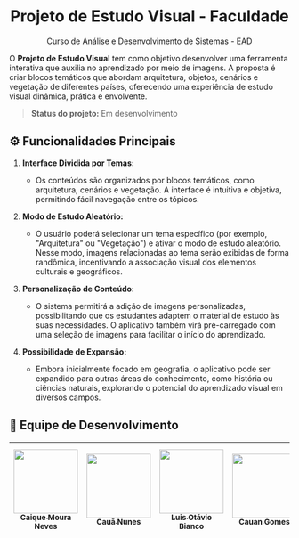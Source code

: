 <h1 align="center">Projeto de Estudo Visual - Faculdade</h1>
<p align="center">Curso de Análise e Desenvolvimento de Sistemas - EAD</p>

O **Projeto de Estudo Visual** tem como objetivo desenvolver uma ferramenta interativa que auxilia no aprendizado por meio de imagens. A proposta é criar blocos temáticos que abordam arquitetura, objetos, cenários e vegetação de diferentes países, oferecendo uma experiência de estudo visual dinâmica, prática e envolvente.

> **Status do projeto:** Em desenvolvimento

## ⚙️ Funcionalidades Principais

1. **Interface Dividida por Temas:**
   - Os conteúdos são organizados por blocos temáticos, como arquitetura, cenários e vegetação. A interface é intuitiva e objetiva, permitindo fácil navegação entre os tópicos.

2. **Modo de Estudo Aleatório:**
   - O usuário poderá selecionar um tema específico (por exemplo, "Arquitetura" ou "Vegetação") e ativar o modo de estudo aleatório. Nesse modo, imagens relacionadas ao tema serão exibidas de forma randômica, incentivando a associação visual dos elementos culturais e geográficos.

3. **Personalização de Conteúdo:**
   - O sistema permitirá a adição de imagens personalizadas, possibilitando que os estudantes adaptem o material de estudo às suas necessidades. O aplicativo também virá pré-carregado com uma seleção de imagens para facilitar o início do aprendizado.

4. **Possibilidade de Expansão:**
   - Embora inicialmente focado em geografia, o aplicativo pode ser expandido para outras áreas do conhecimento, como história ou ciências naturais, explorando o potencial do aprendizado visual em diversos campos.

## 👥 Equipe de Desenvolvimento

| [<img src="https://avatars.githubusercontent.com/u/88627696?v=4" width=115><br><sub>Caique Moura Neves</sub>](https://github.com/Hideke) | [<img src="https://avatars.githubusercontent.com/u/106976173?v=4" width=115><br><sub>Cauã Nunes</sub>](https://github.com/Nun3s01) | [<img src="https://avatars.githubusercontent.com/u/183748742?v=4" width=115><br><sub>Luis Otávio Bianco</sub>](https://github.com/Luisgb07) | [<img src="https://avatars.githubusercontent.com/u/169729766?v=4" width=115><br><sub>Cauan Gomes</sub>](https://github.com/CauanGl) | [<img src="https://avatars.githubusercontent.com/u/167493219?v=4" width=115><br><sub>Nicholas Rosa Sarachini de Oliveira</sub>](https://github.com/NicholasSarachini) | [<img src="https://avatars.githubusercontent.com/u/186329418?v=4" width=115><br><sub>Luis Otávio Resende Silva</sub>](https://github.com/luisresende77) |
| :---: | :---: | :---: |  :---: | :---: | :---: |
